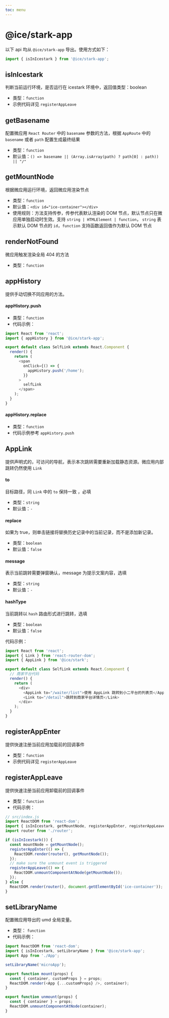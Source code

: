 ```yaml
---
toc: menu
---
```


# @ice/stark-app

以下 api 均从 `@ice/stark-app` 导出。使用方式如下：

```js
import { isInIcestark } from '@ice/stark-app';
```

## isInIcestark

判断当前运行环境，是否运行在 icestark 环境中，返回值类型：boolean

- 类型：`function`
- 示例代码详见 `registerAppLeave`

## getBasename

配置微应用 `React Router` 中的 `basename` 参数的方法，根据 `AppRoute` 中的 `basename` 或者 `path` 配置生成最终结果

- 类型：`function`
- 默认值：`() => basename || (Array.isArray(path) ? path[0] : path)) || "/"`

## getMountNode

根据微应用运行环境，返回微应用渲染节点

- 类型：`function`
- 默认值：`<div id="ice-container"></div>`
- 使用规则：方法支持传参，传参代表默认渲染的 DOM 节点，默认节点只在微应用单独启动时生效。支持 `string | HTMLElement | function`， `string` 表示默认 DOM 节点的 `id`，`function` 支持函数返回值作为默认 DOM 节点

## renderNotFound

微应用触发渲染全局 404 的方法

- 类型：`function`

## appHistory

提供手动切换不同应用的方法。

#### appHistory.push

- 类型：`function`
- 代码示例：

```js
import React from 'react';
import { appHistory } from '@ice/stark-app';

export default class SelfLink extends React.Component {
  render() {
    return (
      <span
        onClick={() => {
          appHistory.push('/home');
        }}
      >
        selfLink
      </span>
    );
  }
}
```

#### appHistory.replace

- 类型：`function`
- 代码示例参考 `appHistory.push`

## AppLink

提供声明式的，可访问的导航，表示本次跳转需要重新加载静态资源。微应用内部跳转仍然使用 `Link`

#### to

目标路径，同 `Link` 中的 `to` 保持一致 ，必填

- 类型：`string`
- 默认值：`-`

#### replace

如果为 true，则单击链接将替换历史记录中的当前记录，而不是添加新记录。

- 类型：`boolean`
- 默认值：`false`

#### message

表示当前跳转需要弹窗确认，message 为提示文案内容，选填

- 类型：`string`
- 默认值：`-`

#### hashType

当前跳转以 `hash` 路由形式进行跳转，选填

- 类型：`boolean`
- 默认值：`false`

代码示例：

```js
import React from 'react';
import { Link } from 'react-router-dom';
import { AppLink } from '@ice/stark';

export default class SelfLink extends React.Component {
  // 商家平台代码
  render() {
    return (
      <div>
        <AppLink to="/waiter/list">使用 AppLink 跳转到小二平台的列表页</AppLink>
        <Link to="/detail">跳转到商家平台详情页</Link>
      </div>
    );
  }
}
```

## registerAppEnter

提供快速注册当前应用加载前的回调事件

- 类型：`function`
- 示例代码详见 `registerAppLeave`

## registerAppLeave

提供快速注册当前应用卸载前的回调事件

- 类型：`function`
- 代码示例：

```javascript
// src/index.js
import ReactDOM from 'react-dom';
import { isInIcestark, getMountNode, registerAppEnter, registerAppLeave } from '@ice/stark-app';
import router from './router';

if (isInIcestark()) {
  const mountNode = getMountNode();
  registerAppEnter(() => {
    ReactDOM.render(router(), getMountNode());
  });
  // make sure the unmount event is triggered
  registerAppLeave(() => {
    ReactDOM.unmountComponentAtNode(getMountNode());
  });
} else {
  ReactDOM.render(router(), document.getElementById('ice-container'));
}
```

## setLibraryName

配置微应用导出的 umd 全局变量。

+ 类型： `function`
+ 代码示例：

```js
import ReactDOM from 'react-dom';
import { isInIcestark, setLibraryName } from '@ice/stark-app';
import App from './App';

setLibraryName('microApp');

export function mount(props) {
  const { container, customProps } = props;
  ReactDOM.render(<App {...customProps} />, container);
}

export function unmount(props) {
  const { container } = props;
  ReactDOM.unmountComponentAtNode(container);
}
```
